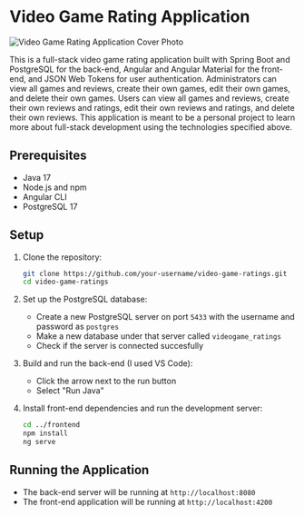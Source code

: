 # Video Game Rating Application

![Video Game Rating Application Cover Photo](https://github.com/user-attachments/assets/c0f9d847-0a3b-473d-8fd8-33dece2298ed)

This is a full-stack video game rating application built with Spring Boot and PostgreSQL for the back-end, Angular and Angular Material for the front-end, and JSON Web Tokens for user authentication. Administrators can view all games and reviews, create their own games, edit their own games, and delete their own games. Users can view all games and reviews, create their own reviews and ratings, edit their own reviews and ratings, and delete their own reviews. This application is meant to be a personal project to learn more about full-stack development using the technologies specified above.

## Prerequisites

- Java 17
- Node.js and npm
- Angular CLI
- PostgreSQL 17

## Setup

1. Clone the repository:
    ```sh
    git clone https://github.com/your-username/video-game-ratings.git
    cd video-game-ratings
    ```

2. Set up the PostgreSQL database:
    - Create a new PostgreSQL server on port `5433` with the username and password as `postgres`
    - Make a new database under that server called `videogame_ratings`
    - Check if the server is connected succesfully

3. Build and run the back-end (I used VS Code):
    - Click the arrow next to the run button
    - Select "Run Java"

4. Install front-end dependencies and run the development server:
    ```sh
    cd ../frontend
    npm install
    ng serve
    ```

## Running the Application
- The back-end server will be running at `http://localhost:8080`
- The front-end application will be running at `http://localhost:4200`
